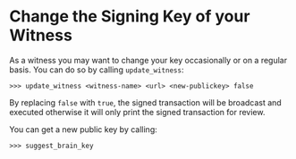 Change the Signing Key of your Witness
======================================

As a witness you may want to change your key occasionally or on a
regular basis. You can do so by calling `update_witness`:

    >>> update_witness <witness-name> <url> <new-publickey> false

By replacing `false` with `true`, the signed transaction will be
broadcast and executed otherwise it will only print the signed
transaction for review.

You can get a new public key by calling:

    >>> suggest_brain_key
